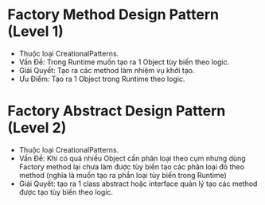 # Factory Method Design Pattern (Level 1)
 - Thuộc loại CreationalPatterns.
 - Vấn Đề: Trong Runtime muốn tạo ra 1 Object tùy biến theo logic.
 - Giải Quyết: Tạo ra các method làm nhiệm vụ khởi tạo.
 - Ưu Điểm: Tạo ra 1 Object trong Runtime theo logic.

# Factory Abstract Design Pattern (Level 2)
 - Thuộc loại CreationalPatterns.
 - Vấn Đề: Khi có quá nhiều Object cần phân loại theo cụm nhưng dùng Factory method lại 
   chưa làm được tùy biến tạo các phân loại đó theo method (nghĩa là muốn tạo ra phần loại tùy biến trong Runtime)
 - Giải Quyết: tạo ra 1 class abstract hoặc interface quản lý tạo các method được tạo tùy biến theo logic.